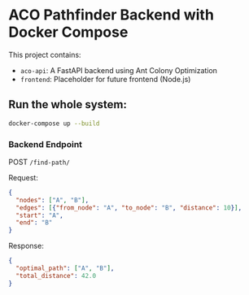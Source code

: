 # ACO Pathfinder Backend with Docker Compose

This project contains:
- `aco-api`: A FastAPI backend using Ant Colony Optimization
- `frontend`: Placeholder for future frontend (Node.js)

## Run the whole system:
```bash
docker-compose up --build
```

### Backend Endpoint

POST `/find-path/`

Request:
```json
{
  "nodes": ["A", "B"],
  "edges": [{"from_node": "A", "to_node": "B", "distance": 10}],
  "start": "A",
  "end": "B"
}
```

Response:
```json
{
  "optimal_path": ["A", "B"],
  "total_distance": 42.0
}
```